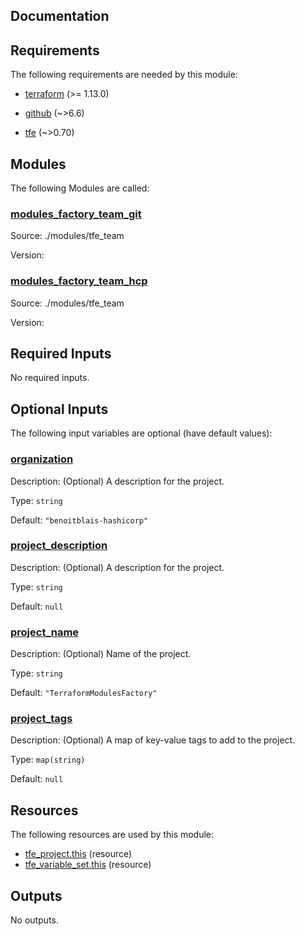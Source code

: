 <!-- BEGIN_TF_DOCS -->


## Documentation

## Requirements

The following requirements are needed by this module:

- <a name="requirement_terraform"></a> [terraform](#requirement\_terraform) (>= 1.13.0)

- <a name="requirement_github"></a> [github](#requirement\_github) (~>6.6)

- <a name="requirement_tfe"></a> [tfe](#requirement\_tfe) (~>0.70)

## Modules

The following Modules are called:

### <a name="module_modules_factory_team_git"></a> [modules\_factory\_team\_git](#module\_modules\_factory\_team\_git)

Source: ./modules/tfe_team

Version:

### <a name="module_modules_factory_team_hcp"></a> [modules\_factory\_team\_hcp](#module\_modules\_factory\_team\_hcp)

Source: ./modules/tfe_team

Version:

## Required Inputs

No required inputs.

## Optional Inputs

The following input variables are optional (have default values):

### <a name="input_organization"></a> [organization](#input\_organization)

Description: (Optional) A description for the project.

Type: `string`

Default: `"benoitblais-hashicorp"`

### <a name="input_project_description"></a> [project\_description](#input\_project\_description)

Description: (Optional) A description for the project.

Type: `string`

Default: `null`

### <a name="input_project_name"></a> [project\_name](#input\_project\_name)

Description: (Optional) Name of the project.

Type: `string`

Default: `"TerraformModulesFactory"`

### <a name="input_project_tags"></a> [project\_tags](#input\_project\_tags)

Description: (Optional) A map of key-value tags to add to the project.

Type: `map(string)`

Default: `null`

## Resources

The following resources are used by this module:

- [tfe_project.this](https://registry.terraform.io/providers/hashicorp/tfe/latest/docs/resources/project) (resource)
- [tfe_variable_set.this](https://registry.terraform.io/providers/hashicorp/tfe/latest/docs/resources/variable_set) (resource)

## Outputs

No outputs.

<!-- markdownlint-enable -->
<!-- END_TF_DOCS -->